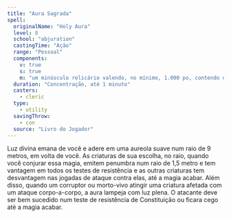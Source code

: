 ```yaml
---
title: "Aura Sagrada"
spell:
  originalName: "Holy Aura"
  level: 8
  school: "abjuration"
  castingTime: "Ação"
  range: "Pessoal"
  components:
    v: true
    s: true
    m: "um minúsculo relicário valendo, no mínimo, 1.000 po, contendo uma relíquia sagrada, como um pedaço de tecido do robe de um santo ou um pedaço de pergaminho de um texto religioso"
  duration: "Concentração, até 1 minuto"
  casters:
    - cleric
  type:
    - utility
  savingThrow:
    - con
  source: "Livro do Jogador"
---
```


Luz divina emana de você e adere em uma aureola suave num raio de 9 metros, em volta de você. As criaturas de sua escolha, no raio, quando você conjurar essa magia, emitem penumbra num raio de 1,5 metro e tem vantagem em todos os testes de resistência e as outras criaturas tem desvantagem nas jogadas de ataque contra elas, até a magia acabar. Além disso, quando um corruptor ou morto-vivo atingir uma criatura afetada com um ataque corpo-a-corpo, a aura lampeja com luz plena. O atacante deve ser bem sucedido num teste de resistência de Constituição ou ficara cego até a magia acabar.

